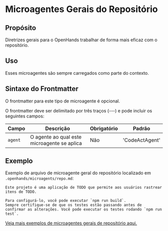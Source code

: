 # Microagentes Gerais do Repositório

## Propósito

Diretrizes gerais para o OpenHands trabalhar de forma mais eficaz com o repositório.

## Uso

Esses microagentes são sempre carregados como parte do contexto.

## Sintaxe do Frontmatter

O frontmatter para este tipo de microagente é opcional.

O frontmatter deve ser delimitado por três traços (---) e pode incluir os seguintes campos:

| Campo     | Descrição                              | Obrigatório | Padrão         |
|-----------|----------------------------------------|-------------|----------------|
| `agent`   | O agente ao qual este microagente se aplica | Não     | 'CodeActAgent' |

## Exemplo

Exemplo de arquivo de microagente geral do repositório localizado em `.openhands/microagents/repo.md`:
```
Este projeto é uma aplicação de TODO que permite aos usuários rastrear itens de TODO.

Para configurá-lo, você pode executar `npm run build`.
Sempre certifique-se de que os testes estão passando antes de confirmar as alterações. Você pode executar os testes rodando `npm run test`.
```

[Veja mais exemplos de microagentes gerais de repositório aqui.](https://github.com/All-Hands-AI/OpenHands/tree/main/.openhands/microagents)

